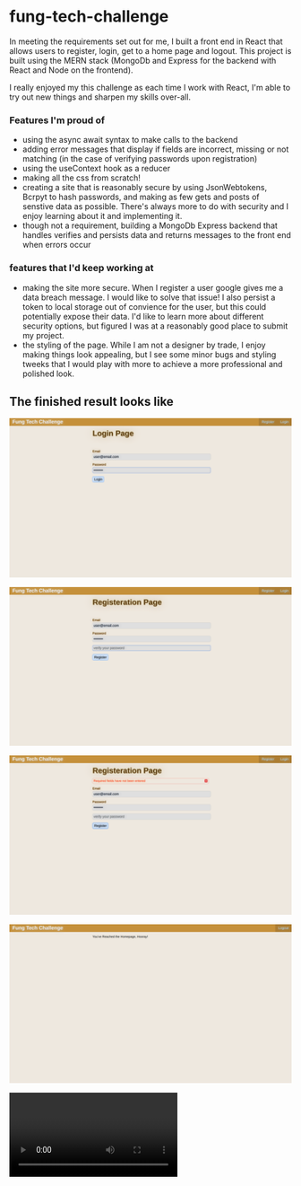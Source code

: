 # fung-tech-challenge

In meeting the requirements set out for me, I built a front end in React that allows users to register, login, get to a home page and logout. This project is built using the MERN stack (MongoDb and Express for the backend with React and Node on the frontend).

I really enjoyed my this challenge as each time I work with React, I'm able to try out new things and sharpen my skills over-all.

### Features I'm proud of

- using the async await syntax to make calls to the backend
- adding error messages that display if fields are incorrect, missing or not matching (in the case of verifying passwords upon registration)
- using the useContext hook as a reducer 
- making all the css from scratch! 
- creating a site that is reasonably secure by using JsonWebtokens, Bcrpyt to hash passwords, and making as few gets and posts of senstive data as possible. There's always more to do with security and I enjoy learning about it and implementing it.
- though not a requirement, building a MongoDb Express backend that handles verifies and persists data and returns messages to the front end when errors occur

### features that I'd keep working at 
- making the site more secure. When I register a user google gives me a data breach message. I would like to solve that issue! I also persist a token to local storage out of convience for the user, but this could potentially expose their data. I'd like to learn more about different security options, but figured I was at a reasonably good place to submit my project.
- the styling of the page. While I am not a designer by trade, I enjoy making things look appealing, but I see some minor bugs and styling tweeks that I would play with more to achieve a more professional and polished look.

## The finished result looks like

!['Login Page'](https://github.com/Don-Stevenson/fung-tech-challenge/blob/main/docs/Login.png)

!['Register Page'](https://github.com/Don-Stevenson/fung-tech-challenge/blob/main/docs/Registration.png)

!['Sample Error Display'](https://github.com/Don-Stevenson/fung-tech-challenge/blob/main/docs/Error%20message.png)

!['Home Page'](https://github.com/Don-Stevenson/fung-tech-challenge/blob/main/docs/Home%20Page.png)

!['User Story Gif'](https://raw.githubusercontent.com/Don-Stevenson/fung-tech-challenge/main/docs/fung-tech-challenge.webm)